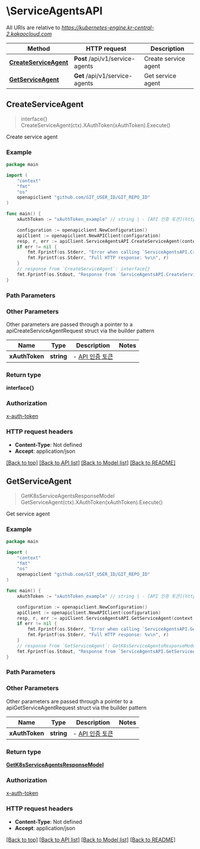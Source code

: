 # \ServiceAgentsAPI

All URIs are relative to *https://kubernetes-engine.kr-central-2.kakaocloud.com*

Method | HTTP request | Description
------------- | ------------- | -------------
[**CreateServiceAgent**](ServiceAgentsAPI.md#CreateServiceAgent) | **Post** /api/v1/service-agents | Create service agent
[**GetServiceAgent**](ServiceAgentsAPI.md#GetServiceAgent) | **Get** /api/v1/service-agents | Get service agent 



## CreateServiceAgent

> interface{} CreateServiceAgent(ctx).XAuthToken(xAuthToken).Execute()

Create service agent



### Example

```go
package main

import (
	"context"
	"fmt"
	"os"
	openapiclient "github.com/GIT_USER_ID/GIT_REPO_ID"
)

func main() {
	xAuthToken := "xAuthToken_example" // string | - [API 인증 토큰](https://docs.kakaocloud.com/openapi/start#api-인증-토큰-발급)

	configuration := openapiclient.NewConfiguration()
	apiClient := openapiclient.NewAPIClient(configuration)
	resp, r, err := apiClient.ServiceAgentsAPI.CreateServiceAgent(context.Background()).XAuthToken(xAuthToken).Execute()
	if err != nil {
		fmt.Fprintf(os.Stderr, "Error when calling `ServiceAgentsAPI.CreateServiceAgent``: %v\n", err)
		fmt.Fprintf(os.Stderr, "Full HTTP response: %v\n", r)
	}
	// response from `CreateServiceAgent`: interface{}
	fmt.Fprintf(os.Stdout, "Response from `ServiceAgentsAPI.CreateServiceAgent`: %v\n", resp)
}
```

### Path Parameters



### Other Parameters

Other parameters are passed through a pointer to a apiCreateServiceAgentRequest struct via the builder pattern


Name | Type | Description  | Notes
------------- | ------------- | ------------- | -------------
 **xAuthToken** | **string** | - [API 인증 토큰](https://docs.kakaocloud.com/openapi/start#api-인증-토큰-발급) | 

### Return type

**interface{}**

### Authorization

[x-auth-token](../README.md#x-auth-token)

### HTTP request headers

- **Content-Type**: Not defined
- **Accept**: application/json

[[Back to top]](#) [[Back to API list]](../README.md#documentation-for-api-endpoints)
[[Back to Model list]](../README.md#documentation-for-models)
[[Back to README]](../README.md)


## GetServiceAgent

> GetK8sServiceAgentsResponseModel GetServiceAgent(ctx).XAuthToken(xAuthToken).Execute()

Get service agent 



### Example

```go
package main

import (
	"context"
	"fmt"
	"os"
	openapiclient "github.com/GIT_USER_ID/GIT_REPO_ID"
)

func main() {
	xAuthToken := "xAuthToken_example" // string | - [API 인증 토큰](https://docs.kakaocloud.com/openapi/start#api-인증-토큰-발급)

	configuration := openapiclient.NewConfiguration()
	apiClient := openapiclient.NewAPIClient(configuration)
	resp, r, err := apiClient.ServiceAgentsAPI.GetServiceAgent(context.Background()).XAuthToken(xAuthToken).Execute()
	if err != nil {
		fmt.Fprintf(os.Stderr, "Error when calling `ServiceAgentsAPI.GetServiceAgent``: %v\n", err)
		fmt.Fprintf(os.Stderr, "Full HTTP response: %v\n", r)
	}
	// response from `GetServiceAgent`: GetK8sServiceAgentsResponseModel
	fmt.Fprintf(os.Stdout, "Response from `ServiceAgentsAPI.GetServiceAgent`: %v\n", resp)
}
```

### Path Parameters



### Other Parameters

Other parameters are passed through a pointer to a apiGetServiceAgentRequest struct via the builder pattern


Name | Type | Description  | Notes
------------- | ------------- | ------------- | -------------
 **xAuthToken** | **string** | - [API 인증 토큰](https://docs.kakaocloud.com/openapi/start#api-인증-토큰-발급) | 

### Return type

[**GetK8sServiceAgentsResponseModel**](GetK8sServiceAgentsResponseModel.md)

### Authorization

[x-auth-token](../README.md#x-auth-token)

### HTTP request headers

- **Content-Type**: Not defined
- **Accept**: application/json

[[Back to top]](#) [[Back to API list]](../README.md#documentation-for-api-endpoints)
[[Back to Model list]](../README.md#documentation-for-models)
[[Back to README]](../README.md)

